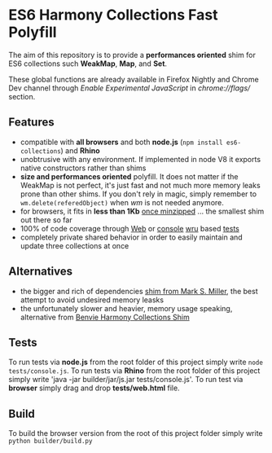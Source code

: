 ES6 Harmony Collections Fast Polyfill
===========================================

The aim of this repository is to provide a **performances oriented** shim for ES6 collections such **WeakMap**, **Map**, and **Set**.

These global functions are already available in Firefox Nightly and Chrome Dev channel through *Enable Experimental JavaScript* in *chrome://flags/* section.


Features
--------
  * compatible with **all browsers** and both **node.js** (`npm install es6-collections`) and **Rhino**
  * unobtrusive with any environment. If implemented in node V8 it exports native constructors rather than shims
  * **size and performances oriented** polyfill. It does not matter if the WeakMap is not perfect, it's just fast and not much more memory leaks prone than other shims. If you don't rely in magic, simply remember to `wm.delete(referedObject)` when *wm* is not needed anymore.
  * for browsers, it fits in **less than 1Kb** [once minzipped](https://github.com/WebReflection/es6-collections/blob/master/build/es6-collections.min.js) ... the smallest shim out there so far
  * 100% of code coverage through [Web](https://github.com/WebReflection/es6-collections/blob/master/tests/web.html) or [console](https://github.com/WebReflection/es6-collections/blob/master/tests/console.js) [wru](https://github.com/WebReflection/wru) based [tests](https://github.com/WebReflection/es6-collections/blob/master/tests/es6-collections.js)
  * completely private shared behavior in order to easily maintain and update three collections at once


Alternatives
------------
  * the bigger and rich of dependencies [shim from Mark S. Miller](http://code.google.com/p/es-lab/source/browse/trunk/src/ses/WeakMap.js), the best attempt to avoid undesired memory leasks
  * the unfortunately slower and heavier, memory usage speaking, alternative from [Benvie Harmony Collections Shim](https://github.com/Benvie/ES6-Harmony-Collections-Shim)


Tests
-----
To run tests via **node.js** from the root folder of this project simply write `node tests/console.js`.
To run tests via **Rhino** from the root folder of this project simply write 'java -jar builder/jar/js.jar tests/console.js'.
To run test via **browser** simply drag and drop **tests/web.html** file.


Build
-----
To build the browser version from the root of this project folder simply write `python builder/build.py`